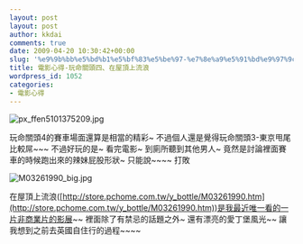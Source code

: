 ```yaml
---
layout: post
layout: post
author: kkdai
comments: true
date: 2009-04-20 10:30:42+00:00
slug: '%e9%9b%bb%e5%bd%b1%e5%bf%83%e5%be%97-%e7%8e%a9%e5%91%bd%e9%97%9c%e9%a0%ad%e5%9b%9b%e3%80%81%e5%9c%a8%e5%b1%8b%e9%a0%82%e4%b8%8a%e6%b5%81%e6%b5%aa'
title: 電影心得-玩命關頭四、在屋頂上流浪
wordpress_id: 1052
categories:
- 電影心得
---
```


![px_ffen5101375209.jpg](http://farm4.static.flickr.com/3631/3457350723_ea6aca4e7c.jpg)

 

 

玩命關頭4的賽車場面還算是相當的精彩~ 不過個人還是覺得玩命關頭3-東京甩尾比較屌~~~ 不過好玩的是~ 看完電影~ 到廁所聽到其他男人~ 竟然是討論裡面賽車的時候跑出來的辣妹屁股形狀~ 只能說~~~~ 打敗

 

 

![M03261990_big.jpg](http://farm4.static.flickr.com/3499/3458167340_6738edbace.jpg)

 

在屋頂上流浪([http://store.pchome.com.tw/y_bottle/M03261990.htm](http://store.pchome.com.tw/y_bottle/M03261990.htm))是我最近唯一看的一片非商業片的影展~~ 裡面除了有禁忌的話題之外~ 還有漂亮的愛丁堡風光~~ 讓我想到之前去英國自住行的過程~~~~
